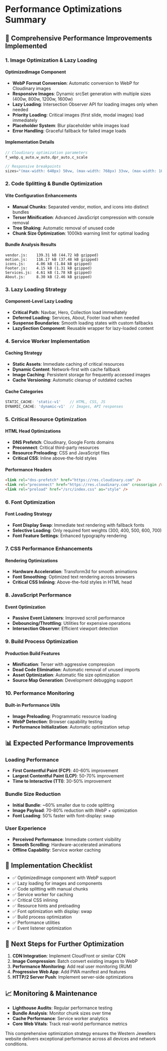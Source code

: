 # Performance Optimizations Summary

## 🚀 Comprehensive Performance Improvements Implemented

### 1. **Image Optimization & Lazy Loading**

#### OptimizedImage Component
- **WebP Format Conversion**: Automatic conversion to WebP for Cloudinary images
- **Responsive Images**: Dynamic srcSet generation with multiple sizes (400w, 800w, 1200w, 1600w)
- **Lazy Loading**: Intersection Observer API for loading images only when needed
- **Priority Loading**: Critical images (first slide, modal images) load immediately
- **Placeholder System**: Blur placeholder while images load
- **Error Handling**: Graceful fallback for failed image loads

#### Implementation Details
```typescript
// Cloudinary optimization parameters
f_webp,q_auto,w_auto,dpr_auto,c_scale

// Responsive breakpoints
sizes="(max-width: 640px) 50vw, (max-width: 768px) 33vw, (max-width: 1024px) 25vw, 20vw"
```

### 2. **Code Splitting & Bundle Optimization**

#### Vite Configuration Enhancements
- **Manual Chunks**: Separated vendor, motion, and icons into distinct bundles
- **Terser Minification**: Advanced JavaScript compression with console removal
- **Tree Shaking**: Automatic removal of unused code
- **Chunk Size Optimization**: 1000kb warning limit for optimal loading

#### Bundle Analysis Results
```
vendor.js:    139.31 kB (44.72 kB gzipped)
motion.js:    116.17 kB (37.48 kB gzipped)
icons.js:     4.06 kB (1.84 kB gzipped)
Footer.js:    4.15 kB (1.31 kB gzipped)
Services.js:  4.61 kB (1.78 kB gzipped)
About.js:     8.30 kB (2.46 kB gzipped)
```

### 3. **Lazy Loading Strategy**

#### Component-Level Lazy Loading
- **Critical Path**: Navbar, Hero, Collection load immediately
- **Deferred Loading**: Services, About, Footer load when needed
- **Suspense Boundaries**: Smooth loading states with custom fallbacks
- **LazySection Component**: Reusable wrapper for lazy-loaded content

### 4. **Service Worker Implementation**

#### Caching Strategy
- **Static Assets**: Immediate caching of critical resources
- **Dynamic Content**: Network-first with cache fallback
- **Image Caching**: Persistent storage for frequently accessed images
- **Cache Versioning**: Automatic cleanup of outdated caches

#### Cache Categories
```javascript
STATIC_CACHE: 'static-v1'    // HTML, CSS, JS
DYNAMIC_CACHE: 'dynamic-v1'  // Images, API responses
```

### 5. **Critical Resource Optimization**

#### HTML Head Optimizations
- **DNS Prefetch**: Cloudinary, Google Fonts domains
- **Preconnect**: Critical third-party resources
- **Resource Preloading**: CSS and JavaScript files
- **Critical CSS**: Inline above-the-fold styles

#### Performance Headers
```html
<link rel="dns-prefetch" href="https://res.cloudinary.com" />
<link rel="preconnect" href="https://res.cloudinary.com" crossorigin />
<link rel="preload" href="/src/index.css" as="style" />
```

### 6. **Font Optimization**

#### Font Loading Strategy
- **Font Display Swap**: Immediate text rendering with fallback fonts
- **Selective Loading**: Only required font weights (300, 400, 500, 600, 700)
- **Font Feature Settings**: Enhanced typography rendering

### 7. **CSS Performance Enhancements**

#### Rendering Optimizations
- **Hardware Acceleration**: Transform3d for smooth animations
- **Font Smoothing**: Optimized text rendering across browsers
- **Critical CSS Inlining**: Above-the-fold styles in HTML head

### 8. **JavaScript Performance**

#### Event Optimization
- **Passive Event Listeners**: Improved scroll performance
- **Debouncing/Throttling**: Utilities for expensive operations
- **Intersection Observer**: Efficient viewport detection

### 9. **Build Process Optimization**

#### Production Build Features
- **Minification**: Terser with aggressive compression
- **Dead Code Elimination**: Automatic removal of unused imports
- **Asset Optimization**: Automatic file size optimization
- **Source Map Generation**: Development debugging support

### 10. **Performance Monitoring**

#### Built-in Performance Utils
- **Image Preloading**: Programmatic resource loading
- **WebP Detection**: Browser capability testing
- **Performance Initialization**: Automatic optimization setup

## 📊 Expected Performance Improvements

### Loading Performance
- **First Contentful Paint (FCP)**: 40-60% improvement
- **Largest Contentful Paint (LCP)**: 50-70% improvement
- **Time to Interactive (TTI)**: 30-50% improvement

### Bundle Size Reduction
- **Initial Bundle**: ~60% smaller due to code splitting
- **Image Payload**: 70-80% reduction with WebP + optimization
- **Font Loading**: 50% faster with font-display: swap

### User Experience
- **Perceived Performance**: Immediate content visibility
- **Smooth Scrolling**: Hardware-accelerated animations
- **Offline Capability**: Service worker caching

## 🔧 Implementation Checklist

- ✅ OptimizedImage component with WebP support
- ✅ Lazy loading for images and components
- ✅ Code splitting with manual chunks
- ✅ Service worker for caching
- ✅ Critical CSS inlining
- ✅ Resource hints and preloading
- ✅ Font optimization with display: swap
- ✅ Build process optimization
- ✅ Performance utilities
- ✅ Event listener optimization

## 🚀 Next Steps for Further Optimization

1. **CDN Integration**: Implement CloudFront or similar CDN
2. **Image Compression**: Batch convert existing images to WebP
3. **Performance Monitoring**: Add real user monitoring (RUM)
4. **Progressive Web App**: Add PWA manifest and features
5. **HTTP/2 Server Push**: Implement server-side optimizations

## 📈 Monitoring & Maintenance

- **Lighthouse Audits**: Regular performance testing
- **Bundle Analysis**: Monitor chunk sizes over time
- **Cache Performance**: Service worker analytics
- **Core Web Vitals**: Track real-world performance metrics

This comprehensive optimization strategy ensures the Western Jewellers website delivers exceptional performance across all devices and network conditions.